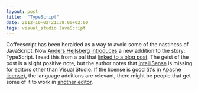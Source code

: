 ```yaml
---
layout: post
title:  "TypeScript"
date: 2012-10-02T21:38:00+02:00
tags: visual_studio JavaScript
---
```


Coffeescript has been heralded as a way to avoid some of the nastiness of JavaScript. Now [Anders Hejlsberg introduces](http://channel9.msdn.com/posts/Anders-Hejlsberg-Introducing-TypeScript) a new addition to the story: TypeScript. I read this from a pal that [linked to a blog post](http://tirania.org/blog/archive/2012/Oct-01.html). The geist of the post is a slight positive note, but the author notes that [IntelliSense](http://en.wikipedia.org/wiki/IntelliSense) is missing for editors other than Visual Studio. If the license is good (it's [in Apache license](http://typescript.codeplex.com/license)), the language additions are relevant, there might be people that get some of it to work in [another editor](http://blogs.msdn.com/b/interoperability/archive/2012/10/01/sublime-text-vi-emacs-typescript-enabled.aspx).
